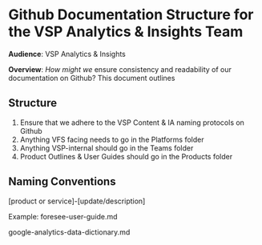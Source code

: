# Github Documentation Structure for the VSP Analytics & Insights Team

**Audience**: VSP Analytics & Insights

**Overview**: *How might we* ensure consistency and readability of our documentation on Github? This document outlines 

## Structure

1. Ensure that we adhere to the VSP Content & IA naming protocols on Github
2. Anything VFS facing needs to go in the Platforms folder
3. Anything VSP-internal should go in the Teams folder
4. Product Outlines & User Guides should go in the Products folder

## Naming Conventions

[product or service]-[update/description]

Example:
foresee-user-guide.md

google-analytics-data-dictionary.md
